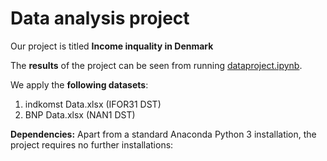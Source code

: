 # Data analysis project

Our project is titled **Income inquality in Denmark**

The **results** of the project can be seen from running [dataproject.ipynb](dataproject.ipynb).

We apply the **following datasets**:

1. indkomst Data.xlsx (IFOR31 DST)
2. BNP Data.xlsx (NAN1 DST)

**Dependencies:** Apart from a standard Anaconda Python 3 installation, the project requires no further installations:


